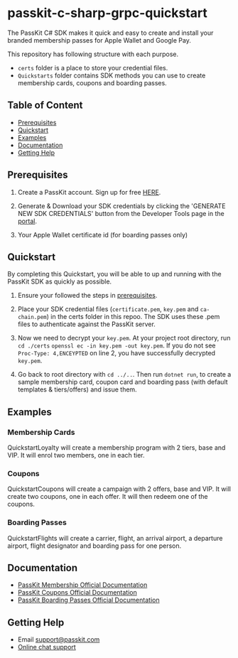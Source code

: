 # passkit-c-sharp-grpc-quickstart

The PassKit C# SDK makes it quick and easy to create and install your branded membership passes for Apple Wallet and Google Pay.

This repository has following structure with each purpose.
- `certs` folder is a place to store your credential files.
- `Quickstarts` folder contains SDK methods you can use to create membership cards, coupons and boarding passes. 

## Table of Content
* [Prerequisites](#prerequisites)
* [Quickstart](#quickstart)
* [Examples](#examples)
* [Documentation](#documentation)
* [Getting Help](#getting-help)

## Prerequisites
1. Create a PassKit account. Sign up for free [HERE](https://app.passkit.com/).

2. Generate & Download your SDK credentials by clicking the 'GENERATE NEW SDK CREDENTIALS' button from the Developer Tools page in the [portal](https://app.passkit.com/app/account/developer-tools).

3. Your Apple Wallet certificate id (for boarding passes only)
   
## Quickstart
By completing this Quickstart, you will be able to up and running with the PassKit SDK as quickly as possible.

1. Ensure your followed the steps in [prerequisites](#prerequisites).

2. Place your SDK credential files (`certificate.pem`, `key.pem` and `ca-chain.pem`) in the certs folder in this repoo. The SDK uses these .pem files to authenticate against the PassKit server.

3. Now we need to decrypt your `key.pem`. At your project root directory, run `cd ./certs`  `openssl ec -in key.pem -out key.pem`. If you do not see `Proc-Type: 4,ENCEYPTED` on line 2, you have successfully decrypted `key.pem`. 

4. Go back to root directory with `cd ../..`. Then run `dotnet run`, to create a sample membership card, coupon card and boarding pass (with default templates & tiers/offers) and issue them.

## Examples
###  Membership Cards
QuickstartLoyalty will create a membership program with 2 tiers, base and VIP.  It will enrol two members, one in each tier.

###  Coupons
QuickstartCoupons will create a campaign with 2 offers, base and VIP. It will create two coupons, one in each offer. It will then redeem one of the coupons.

### Boarding Passes
QuickstartFlights will create a carrier, flight, an arrival airport, a departure airport, flight designator and boarding pass for one person. 

## Documentation
* [PassKit Membership Official Documentation](https://docs.passkit.io/protocols/member)
* [PassKit Coupons Official Documentation](https://docs.passkit.io/protocols/coupon)
* [PassKit Boarding Passes Official Documentation](https://docs.passkit.io/protocols/boarding)


## Getting Help
* Email [support@passkit.com](email:support@passkit.com)
* [Online chat support](https://passkit.com/)

